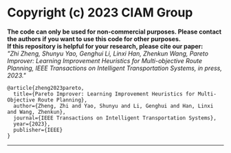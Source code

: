 # Copyright (c) 2023 CIAM Group
**The code can only be used for non-commercial purposes. Please contact the authors if you want to use this code for other purposes.**  
**If this repository is helpful for your research, please cite our paper:<br />**
*"Zhi Zheng, Shunyu Yao, Genghui Li, Linxi Han, Zhenkun Wang, Pareto Improver: Learning Improvement Heuristics for Multi-objective Route Planning, IEEE Transactions on Intelligent Transportation Systems, in press, 2023."*
```
@article{zheng2023pareto,
  title={Pareto Improver: Learning Improvement Heuristics for Multi-Objective Route Planning},
  author={Zheng, Zhi and Yao, Shunyu and Li, Genghui and Han, Linxi and Wang, Zhenkun},
  journal={IEEE Transactions on Intelligent Transportation Systems},
  year={2023},
  publisher={IEEE}
}
```
****
